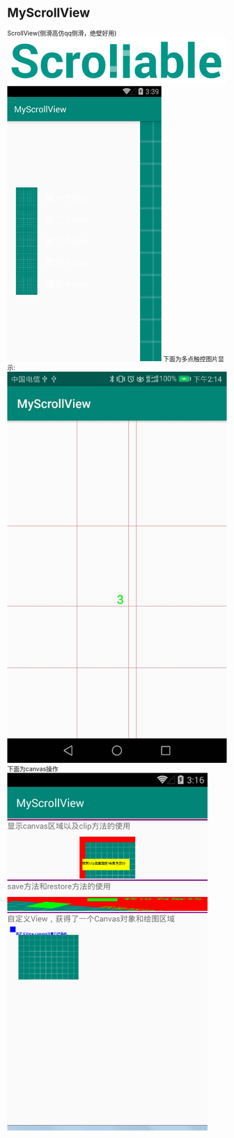 # MyScrollView
ScrollView(侧滑高仿qq侧滑，绝壁好用)
![logo](art/scrollable_big_logo.png)
![logo](art/logo.png)
下面为多点触控图片显示:
![logo](art/more_point.jpg)
下面为canvas操作
![logo](art/save_new.png)
